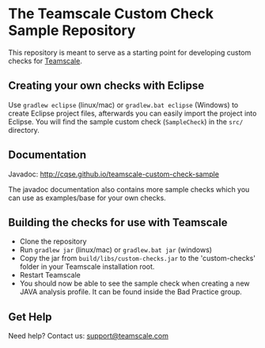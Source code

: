 The Teamscale Custom Check Sample Repository
============================================

This repository is meant to serve as a starting point for developing custom checks for [Teamscale](https://www.teamscale.com).

Creating your own checks with Eclipse
-------------------------------------
Use ```gradlew eclipse``` (linux/mac) or ```gradlew.bat eclipse``` (Windows) to create Eclipse project files, afterwards you can easily import the project into Eclipse. You will find the sample custom check (```SampleCheck```) in the ```src/``` directory.

Documentation
-------------
Javadoc: http://cqse.github.io/teamscale-custom-check-sample

The javadoc documentation also contains more sample checks which you can use as examples/base for your own checks.

Building the checks for use with Teamscale
------------------------------------------
- Clone the repository
- Run ```gradlew jar``` (linux/mac) or ```gradlew.bat jar``` (windows)
- Copy the jar from ```build/libs/custom-checks.jar``` to the 'custom-checks' folder in your Teamscale installation root.
- Restart Teamscale
- You should now be able to see the sample check when creating a new JAVA analysis profile. It can be found inside the Bad Practice group.


Get Help
--------
Need help? Contact us: support@teamscale.com
